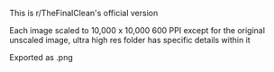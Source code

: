 This is r/TheFinalClean's official version

Each image scaled to 10,000 x 10,000 600 PPI except for the original unscaled image, ultra high res folder has specific details within it

Exported as .png
